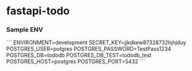 # fastapi-todo

### Sample ENV

ˋˋˋ
ENVIRONMENT=development
SECRET_KEY=jjkdkew87328732hjhjduy
POSTGRES_USER=potgres
POSTGRES_PASSWORD=TestPass1234
POSTGRES_DB=tododb
POSTGRES_DB_TEST=tododb_test
POSTGRES_HOST=postgres
POSTGRES_PORT=5432
ˋˋˋ
